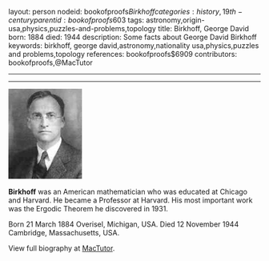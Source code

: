 layout: person
nodeid: bookofproofs$Birkhoff
categories: history,19th-century
parentid: bookofproofs$603
tags: astronomy,origin-usa,physics,puzzles-and-problems,topology
title: Birkhoff, George David
born: 1884
died: 1944
description: Some facts about George David Birkhoff
keywords: birkhoff, george david,astronomy,nationality usa,physics,puzzles and problems,topology
references: bookofproofs$6909
contributors: bookofproofs,@MacTutor

---


---

![Birkhoff.jpg](https://github.com/bookofproofs/bookofproofs.github.io/blob/main/_sources/_assets/images/portraits/Birkhoff.jpg?raw=true)

**Birkhoff** was an American mathematician who was educated at Chicago and Harvard. He became a Professor at Harvard. His most important work was the Ergodic Theorem he discovered in 1931.

Born 21 March 1884 Overisel, Michigan, USA. Died 12 November 1944 Cambridge, Massachusetts, USA.


View full biography at [MacTutor](https://mathshistory.st-andrews.ac.uk/Biographies/Birkhoff/).